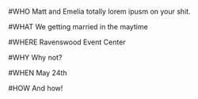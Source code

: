 #WHO
Matt and Emelia totally lorem ipusm on your shit.

#WHAT
We getting married in the maytime

#WHERE
Ravenswood Event Center

#WHY
Why not?

#WHEN
May 24th

#HOW
And how!
